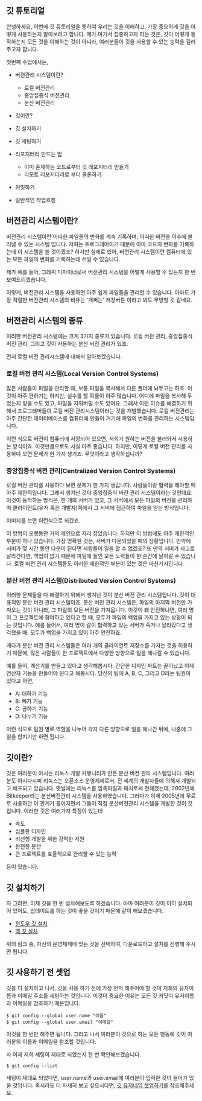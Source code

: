 ## 깃 튜토리얼

안녕하세요, 이번에 깃 튜토리얼을 통하여 우리는 깃을 이해하고, 가장 중요하게 깃을 어떻게 사용하는지
알아보려고 합니다. 제가 여기서 집중하고자 하는 것은, 깃이 어떻게 동작하는지 모든 것을 이해하는 것이 아니라, 여러분들이 깃을 사용할 수 있는 능력을 길러주고자 합니다. 

첫번째 수업에서는,
 - 버젼관리 시스템이란?
    - 로컬 버전관리
    - 중앙집중식 버전관리
    - 분산 버전관리
 - 깃이란?
 - 깃 설치하기
 - 깃 세팅하기

- 리포지터리 만드는 법
    - 이미 존재하는 코드로부터 깃 레포지터리 만들기
    - 리모트 리포지터리로 부터 클론하기

- 커밋하기
- 일반적인 작업흐름


## 버전관리 시스템이란?

버전관리 시스템이란 어떠한 파일들의 변화를 계속 기록하며, 어떠한 버젼을 이후에 불러낼 수 있는 시스템
입니다. 저희는 프로그래머이기 때문에 아마 코드의 변화를 기록하는데 이 시스템을 쓸 것이겠죠? 하지만 
실제로 있어, 버전관리 시스템이란 컴퓨터에 있는 모든 파일의 변화를 기록하는데 쓰일 수 있습니다.

제가 예를 들어, 그래픽 디자이너로써 버전관리 시스템을 어떻게 사용할 수 있는지 한 번 보여드리겠습니다.

<!-- <그래픽 디자이너로써의 버전관리 시스템 예시를 보여준다> -->

이렇게, 버전관리 시스템을 사용하면 아주 쉽게 파일들을 관리할 수 있습니다. 아마도 가장 적절한 버전관리 시스템의 비유는 '개쩌는' 저장버튼 이라고 봐도 무방할 것 같네요.

## 버전관리 시스템의 종류

이러한 버전관리 시스템에는 크게 3가지 종류가 있습니다. 로컬 버전 관리, 중앙집중식 버전 관리, 그리고 깃이 사용하는 분산 버전 관리가 있죠.

먼저 로컬 버전 관리시스템에 대해서 알아보겠습니다.

### 로컬 버전 관리 시스템(Local Version Control Systems)

많은 사람들이 파일을 관리할 때, 보통 파일을 복사해서 다른 폴더에 놔두고는 하죠. 이것이 아주 편하기는 하지만, 실수를 할 확률이 아주 많습니다. 어디에 파일을 복사해 두었는지 잊을 수도 있고, 파일을 지워버릴 수도 있어요. 그래서 이런 이슈를 해결하기 위해서 프로그래머들이 로컬 버전 관리시스템이라는 것을 개발했습니다. 로컬 버전관리는 아주 간단한 데이터베이스를 컴퓨터에 만들어 거기에 파일의 변화를 관리하는 시스템입니다.

<!-- 로컬 버전 관리 시스템 이미지 -->

이런 식으로 버전이 컴퓨터에 저장되어 있으면, 저희가 원하는 버전을 불러와서 사용하는 방식이죠. 이것만큼으로도 사실 아주 좋습니다. 하지만, 이렇게 로컬 버전 관리를 사용하다 보면 문제가 한 가지 생기죠. 무엇이라고 생각하십니까?

### 중앙집중식 버전 관리(Centralized Version Control Systems)

로컬 버전 관리를 사용하다 보면 문제가 한 가지 생깁니다. 사람들이랑 협력을 해야할 때 아주 제한적입니다. 그래서 생겨난 것이 중앙집중식 버전 관리 시스템이라는 것인데요. 이것이 동작하는 방식은, 한 개의 서버가 있고, 그 서버에서 모든 파일의 버전을 관리하며 클라이언트(유저 혹은 개발자)쪽에서 그 서버에 접근하여 파일을 얻는 방식입니다. 

이미지를 보면 이런식으로 되겠죠.

<!-- 중앙집중식 버전 관리 시스템 이미지 -->

이 방법이 오랫동안 거의 메인으로 자리 잡았습니다. 하지만 이 방법에도 아주 제한적인 부분이 하나 있습니다. 가장 명확한 것은, 서버가 다운되었을 때의 상황입니다. 만약에 서버가 몇 시간 동안 다운이 된다면 사람들이 일을 할 수 없겠죠? 또 만약 서버가 사고로 날라간다면, 백업이 없기 때문에 파일에 들인 모든 노력들이 한 순간에 날아갈 수 있습니다. 로컬 버전 관리 시스템들도 이러한 제한적인 부분이 있는 것은 마찬가지입니다.

### 분산 버전 관리 시스템(Distributed Version Control Systems)

이러한 문제들을 다 해결하기 위해서 생겨난 것이 분산 버전 관리 시스템입니다. 깃이 대표적인 분산 버전 관리 시스템이죠. 분산 버전 관리 시스템은, 파일의 마지막 버전만 가져오는 것이 아니라, 그 파일의 모든 버전을 가져옵니다. 이것이 왜 안전하냐면, 여러 명이 그 프로젝트에 참여하고 있다고 할 때, 모두가 파일의 백업을 가지고 있는 상황이 되는 것입니다. 예를 들어서, 여러 명이 같이 협력하고 있는 서버가 죽거나 날라갔다고 생각했을 때, 모두가 백업을 가지고 있어 아주 안전하죠. 

게다가 분산 버전 관리 시스템들은 여러 개의 클라이언트 저장소를 가지는 것을 허용하기 때문에, 많은 사람들이 한 프로젝트에서 다양한 방향으로 일을 해나갈 수 있습니다.

예를 들어, 계산기를 만들고 있다고 생각해봅시다. 간단한 디자인 파트는 끝이났고 이제 연산자 기능을 만들어야 된다고 해봅시다. 당신의 팀에 A, B, C, 그리고 D라는 팀원이 있다고 하면,

- A: 더하기 기능
- B: 빼기 기능
- C: 곱하기 기능
- D: 나누기 기능

이런 식으로 팀원 별로 역할을 나누어 각자 다른 방향으로 일을 해나간 뒤에, 나중에 그 일을 합치기만 하면 됩니다.

<!-- 버전관리시스템에 대한 설명은 끝이 남 -->

## 깃이란?

깃은 여러분이 아시는 리눅스 개발 커뮤니티가 만든 분산 버전 관리 시스템입니다. 여러분도 아시다시피 리눅스는 오픈소스 운영체제로서, 전 세계의 개발자들에 의해서 개발되고 배포되고 있습니다. 옛날에는 리눅스를 압축파일과 패치로써 전해졌는데, 2002년에 Bitkeeper라는 분산버전관리 시스템을 사용하였습니다. 그러다가 이제 2005년에 무료로 사용하던 이 관계가 틀어지면서 그들이 직접 분산버전관리 시스템을 개발한 것이 깃입니다.
이러한 깃은 여러가지 특징이 있는데

- 속도
- 심플한 디자인
- 비선형 개발을 위한 강력한 지원
- 완전한 분산
- 큰 프로젝트를 효율적으로 관리할 수 있는 능력

등이 있습니다.

## 깃 설치하기

자 그러면, 이제 깃을 한 번 설치해보도록 하겠습니다. 아마 여러분이 깃이 이미 설치되어 있어도, 업데이트를 하는 것이 좋을 것이기 때문에 같이 해보겠습니다.

- [윈도우 깃 설치](https://git-scm.com/download/win)
- [맥 깃 설치](https://git-scm.com/download/mac)

위의 링크 중, 자신의 운영체제에 맞는 것을 선택하여, 다운로드하고 설치를 진행해 주시면 됩니다.

## 깃 사용하기 전 셋업

깃을 다 설치하고 나서, 깃을 사용 하기 전에 가장 먼저 해주어야 할 것이 저희의 유저이름과 이메일 주소를 세팅하는 것입니다. 이것이 중요한 이유는 모든 깃 커밋이 유저이름과 이메일을 참조하기 때문입니다. 

```
$ git config --global user.name "이름"
$ git config --global user.email "이메일"
```

이것을 한 번만 해주면 됩니다. 그리고 나서 여러분이 깃으로 하는 모든 행동에 깃이 여러분의 이름과 이메일을 참조할 것입니다.

자 이제 저희 세팅이 제대로 되었는지 한 번 확인해보겠습니다.

```
$ git config --list
```

세팅이 제대로 되었다면, user.name과 user.email에 여러분이 입력한 것이 들어가 있을 것입니다.
혹시라도 더 자세히 보고 싶으시다면, [깃 유저네임 셋업하기](https://help.github.com/en/github/using-git/setting-your-username-in-git)를 참조해주세요.










